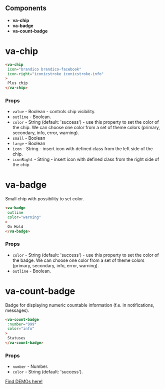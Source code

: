 ## Components

* **va-chip**
* **va-badge**
* **va-count-badge**

# va-chip

```html
<va-chip
 icon="brandico brandico-facebook"
 icon-right="iconicstroke iconicstroke-info"
>
 Plus chip
</va-chip>
```  

### Props
* `value` - Boolean - controls chip visibility.
* `outline` - Boolean.
* `color` - String (default: 'success') - use this property to set the color of the chip. We can choose one color from a set of theme colors (primary, secondary, info, error, warning).
* `small` - Boolean
* `large` - Boolean
* `icon` - String - insert icon with defined class from the left side of the chip.
* `iconRight` - String - insert icon with defined class from the right side of the chip

# va-badge

Small chip with possibility to set color.

```html
<va-badge
 outline 
 color="warning"
>
 On Hold
</va-badge>
```

### Props
* `color` - String (default: 'success') - use this property to set the color of the badge. We can choose one color from a set of theme colors (primary, secondary, info, error, warning).
* `outline` - Boolean.

# va-count-badge

Badge for displaying numeric countable information (f.e. in notifications, messages).

```html
<va-count-badge
 :number="999"
 color="info"
>
 Statuses
</va-count-badge>
``` 

### Props
* `number` - Number.
* `color` - String (default: 'success').

[Find DEMOs here!](http://vuestic.epicmax.co/#/admin/ui/chips)
